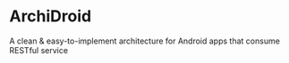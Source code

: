 # ArchiDroid
A clean & easy-to-implement architecture for Android apps that consume RESTful service
